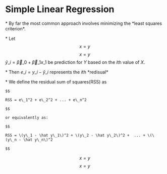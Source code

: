 # Simple Linear Regression

\* By far the most common approach involves minimizing the \*least squares criterion\*.

\* Let $$x = y$$$$x = y$$$\hat y\_i = \vec \beta\_0 + \vec \beta\_1x\_1$ be prediction for $Y$ based on the $i$th value of $X$.

\* Then $e\_i = y\_i - \hat y\_i$ represents the $i$th \*redisual\*

\* We define the residual sum of squares\(RSS\) as

```
$$

RSS = e\_1^2 + e\_2^2 + ... + e\_n^2

$$

or equivalently as:

$$

RSS = \(y\_1 - \hat y\_1\)^2 + \(y\_2 - \hat y\_2\)^2 +  ... + \(\(y\_n - \hat y\_n\)^2

$$
```

$$x = y$$$$x = y$$

